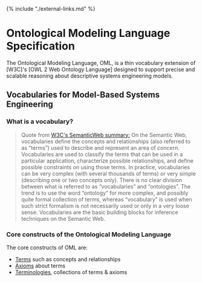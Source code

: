 {% include "./external-links.md" %}

# Ontological Modeling Language Specification

  
The Ontological Modeling Language, OML, is a thin vocabulary extension of [W3C]'s [OWL 2 Web Ontology Language] designed to support precise and scalable reasoning about descriptive systems engineering models.

## Vocabularies for Model-Based Systems Engineering

### What is a vocabulary?

> Quote from [W3C's SemanticWeb summary:](https://www.w3.org/standards/semanticweb/ontology#summary "What is a vocabulary?")
On the Semantic Web, vocabularies define the concepts and relationships (also referred to as “terms”) used to describe and represent an area of concern. Vocabularies are used to classify the terms that can be used in a particular application, characterize possible relationships, and define possible constraints on using those terms. 
In practice, vocabularies can be very complex (with several thousands of terms) or very simple (describing one or two concepts only). There is no clear division between what is referred to as “vocabularies” and “ontologies”. The trend is to use the word “ontology” for more complex, and possibly quite formal collection of terms, whereas “vocabulary” is used when such strict formalism is not necessarily used or only in a very loose sense. 
Vocabularies are the basic building blocks for inference techniques on the Semantic Web.

### Core constructs of the Ontological Modeling Language 

The core constructs of OML are:
  - [Terms](./GLOSSARY.md#Term) such as concepts and relationships
  - [Axioms](./GLOSSARY.md#Axiom) about terms
  - [Terminologies](./GLOSSARY.md#Terminology), collections of terms & axioms

